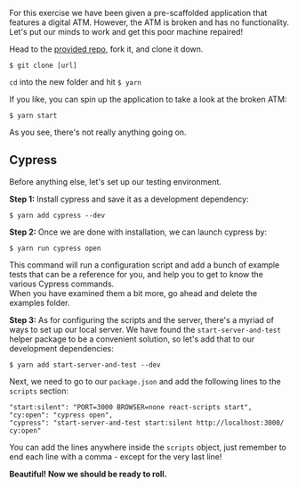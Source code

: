 For this exercise we have been given a pre-scaffolded application that features a digital ATM. However, the ATM is broken and has no functionality. Let's put our minds to work and get this poor machine repaired!  

Head to the [provided repo](url), fork it, and clone it down. 

```$ git clone [url]```

```cd``` into the new folder and hit ```$ yarn```

If you like, you can spin up the application to take a look at the broken ATM:

```$ yarn start```

As you see, there's not really anything going on. 

## Cypress
Before anything else, let's set up our testing environment.  

**Step 1:** Install cypress and save it as a development dependency:  

```$ yarn add cypress --dev```  

**Step 2:** Once we are done with installation, we can launch cypress by:  

```$ yarn run cypress open``` 

This command will run a configuration script and add a bunch of example tests that can be a reference for you, and help you to get to know the various Cypress commands.  
When you have examined them a bit more, go ahead and delete the examples folder. 

**Step 3:** As for configuring the scripts and the server, there's a myriad of ways to set up our local server. We have found the ```start-server-and-test``` helper package to be a convenient solution, so let's add that to our development dependencies:  

```$ yarn add start-server-and-test --dev```  

Next, we need to go to our ```package.json``` and add the following lines to the ```scripts``` section: 
```
"start:silent": "PORT=3000 BROWSER=none react-scripts start",
"cy:open": "cypress open",
"cypress": "start-server-and-test start:silent http://localhost:3000/ cy:open"
```
You can add the lines anywhere inside the ```scripts``` object, just remember to end each line with a comma - except for the very last line!  

**Beautiful! Now we should be ready to roll.**